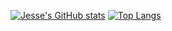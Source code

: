 
[![Jesse's GitHub stats](https://github-readme-stats.vercel.app/api?username=jplesperance&show_icons=true&theme=transparent)](https://github.com/anuraghazra/github-readme-stats)
[![Top Langs](https://github-readme-stats.vercel.app/api/top-langs/?username=jplesperance)](https://github.com/anuraghazra/github-readme-stats)
